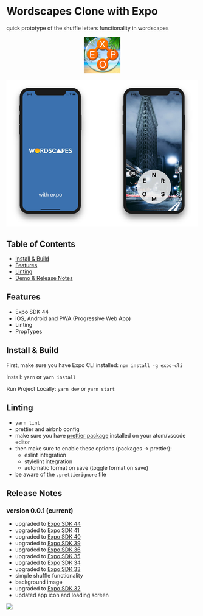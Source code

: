 # Wordscapes Clone with Expo

quick prototype of the shuffle letters functionality in wordscapes

<p align="center">
  <img src="assets/icon.png?raw=true" width="96" />
</p>

<p align="center">
  <img src="screenshots/screenshare-2.jpg?raw=true" />
</p>

## Table of Contents

- [Install & Build](#install--build)
- [Features](#features)
- [Linting](#linting)
- [Demo & Release Notes](#release-notes)

## Features

- Expo SDK 44
- iOS, Android and PWA (Progressive Web App)
- Linting
- PropTypes

## Install & Build

First, make sure you have Expo CLI installed: `npm install -g expo-cli`

Install: `yarn` or `yarn install`

Run Project Locally: `yarn dev` or `yarn start`

## Linting

- `yarn lint`
- prettier and airbnb config
- make sure you have [prettier package](https://atom.io/packages/prettier-atom) installed on your atom/vscode editor
- then make sure to enable these options (packages → prettier):
  - eslint integration
  - stylelint integration
  - automatic format on save (toggle format on save)
- be aware of the `.prettierignore` file

## Release Notes

### version 0.0.1 (current)

- upgraded to [Expo SDK 44](https://blog.expo.dev/expo-sdk-44-4c4b8306584a)
- upgraded to [Expo SDK 41](https://blog.expo.io/expo-sdk-41-12cc5232f2ef)
- upgraded to [Expo SDK 40](https://blog.expo.io/expo-sdk-40-is-now-available-d4d73e67da33)
- upgraded to [Expo SDK 39](https://blog.expo.io/expo-sdk-39-is-now-available-4c10aa825e3f)
- upgraded to [Expo SDK 36](https://blog.expo.io/expo-sdk-36-is-now-available-b91897b437fe)
- upgraded to [Expo SDK 35](https://blog.expo.io/expo-sdk-35-is-now-available-beee0dfafbf4)
- upgraded to [Expo SDK 34](https://blog.expo.io/expo-sdk-34-is-now-available-4f7825239319)
- upgraded to [Expo SDK 33](https://blog.expo.io/expo-sdk-v33-0-0-is-now-available-52d1c99dfe4c)
- simple shuffle functionality
- background image
- upgraded to [Expo SDK 32](https://blog.expo.io/expo-sdk-v32-0-0-is-now-available-6b78f92a6c52)
- updated app icon and loading screen

<p align="left">
  <img src="screenshots/expo-wordscapes-0.0.1.gif?raw=true" width="320" />
</p>
